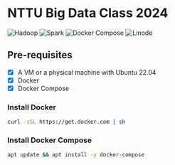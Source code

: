 # NTTU Big Data Class 2024

![Hadoop](https://img.shields.io/badge/Hadoop-000000?style=for-the-badge&logo=apache-hadoop&logoColor=white)
![Spark](https://img.shields.io/badge/Spark-E25A1C?style=for-the-badge&logo=apache-spark&logoColor=white)
![Docker Compose](https://img.shields.io/badge/Docker%20Compose-2496ED?style=for-the-badge&logo=docker&logoColor=white)
![Linode](https://img.shields.io/badge/Linode-00A95C?style=for-the-badge&logo=linode&logoColor=white)

## Pre-requisites

- [x] A VM or a physical machine with Ubuntu 22.04
- [x] Docker
- [x] Docker Compose

### Install Docker

```bash
curl -sSL https://get.docker.com | sh
```

### Install Docker Compose

```bash
apt update && apt install -y docker-compose
```